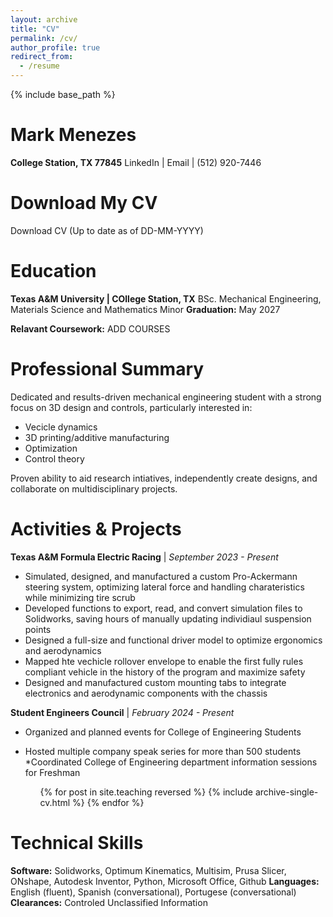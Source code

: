 ```yaml
---
layout: archive
title: "CV"
permalink: /cv/
author_profile: true
redirect_from:
  - /resume
---
```


{% include base_path %}

Mark Menezes
======
**College Station, TX 77845**
LinkedIn | Email | (512) 920-7446
  

Download My CV
======
Download CV (Up to date as of DD-MM-YYYY)
  
Education
======
**Texas A&M University | COllege Station, TX**
BSc. Mechanical Engineering, Materials Science and Mathematics Minor
**Graduation:** May 2027

**Relavant Coursework:**
ADD COURSES

Professional Summary
======
Dedicated and results-driven mechanical engineering student with a strong focus on 3D design and controls, particularly interested in:

* Vecicle dynamics
* 3D printing/additive manufacturing
* Optimization
* Control theory

Proven ability to aid research intiatives, independently create designs, and collaborate on multidisciplinary projects.
  
Activities & Projects
======
**Texas A&M Formula Electric Racing** | *September 2023 - Present*

* Simulated, designed, and manufactured a custom Pro-Ackermann steering system, optimizing lateral force and handling charateristics while minimizing tire scrub
* Developed functions to export, read, and convert simulation files to Solidworks, saving hours of manually updating individiaul suspension points
* Designed a full-size and functional driver model to optimize ergonomics and aerodynamics
* Mapped hte vechicle rollover envelope to enable the first fully rules compliant vehicle in the history of the program and maximize safety
* Designed and manufactured custom mounting tabs to integrate electronics and aerodynamic components with the chassis


**Student Engineers Council** | *February 2024 - Present*
* Organized and planned events for College of Engineering Students
* Hosted multiple company speak series for more than 500 students
*Coordinated College of Engineering department information sessions for Freshman

  <ul>{% for post in site.teaching reversed %}
    {% include archive-single-cv.html %}
  {% endfor %}</ul>
  
Technical Skills
======
**Software:** Solidworks, Optimum Kinematics, Multisim, Prusa Slicer, ONshape, Autodesk Inventor, Python, Microsoft Office, Github
**Languages:** English (fluent), Spanish (conversational), Portugese (conversational)
**Clearances:** Controled Unclassified Information
